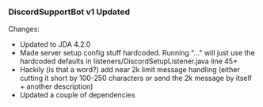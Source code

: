 ### DiscordSupportBot v1 Updated
Changes:
- Updated to JDA 4.2.0
- Made server setup config stuff hardcoded. Running "..." will just use the hardcoded defaults in listeners/DiscordSetupListener.java line 45+
- Hackily (is that a word?) add near 2k limit message handling (either cutting it short by 100-250 characters or send the 2k message by itself + another description)
- Updated a couple of dependencies
